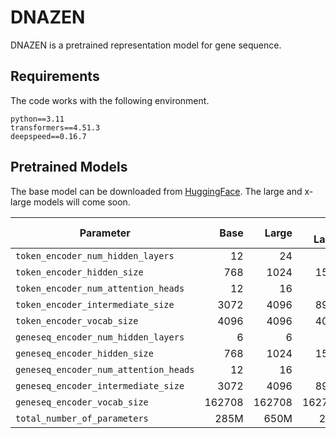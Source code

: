 # DNAZEN

DNAZEN is a pretrained representation model for gene sequence.

## Requirements

The code works with the following environment.

```text
python==3.11
transformers==4.51.3
deepspeed==0.16.7
```

## Pretrained Models

The base model can be downloaded from [HuggingFace](https://huggingface.co/oomics/DNAZEN-1.0-base). The large and x-large models will come soon.

| Parameter                                    |  Base |          Large | X-Large |
|----------------------------------------------|------:|---------------:|--------:|
| `token_encoder_num_hidden_layers`            |    12 |             24 |      28 |
| `token_encoder_hidden_size`                  |   768 |           1024 |    1536 |
| `token_encoder_num_attention_heads`          |    12 |             16 |      12 |
| `token_encoder_intermediate_size`            |  3072 |           4096 |    8960 |
| `token_encoder_vocab_size`                   |  4096 |           4096 |    4096 |
| `geneseq_encoder_num_hidden_layers`          |     6 |              6 |      12 |
| `geneseq_encoder_hidden_size`                |   768 |           1024 |    1536 |
| `geneseq_encoder_num_attention_heads`        |    12 |             16 |      12 |
| `geneseq_encoder_intermediate_size`          |  3072 |           4096 |    8960 |
| `geneseq_encoder_vocab_size`                 |162708 |         162708 |  162708 |
| `total_number_of_parameters`                 |  285M |           650M |    2.1B |








